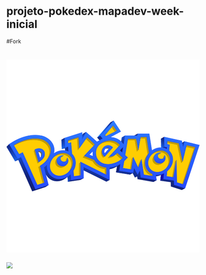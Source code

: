 # projeto-pokedex-mapadev-week-inicial
#Fork
<div> 
<h1 align="center"> 
    <img src="src/imagens/logo.png">
</h1>
</div>
<div>
<img src="src/gif/pokedex.gif">
</div>



